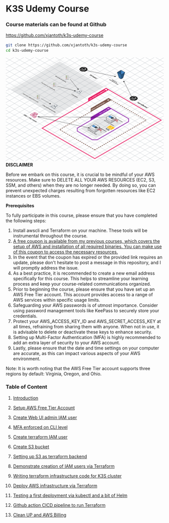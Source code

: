# K3S Udemy Course

### Course materials can be found at Github
https://github.com/xjantoth/k3s-udemy-course

```bash
git clone https://github.com/xjantoth/k3s-udemy-course
cd k3s-udemy-course
```

![restrictive-terraform-user](img/infra-1-3d.png)
**DISCLAIMER**

Before we embark on this course, it is crucial to be mindful of your AWS resources. Make sure to DELETE ALL YOUR AWS RESOURCES (EC2, S3, SSM, and others) when they are no longer needed. By doing so, you can prevent unexpected charges resulting from forgotten resources like EC2 instances or EBS volumes.

**Prerequisites**

To fully participate in this course, please ensure that you have completed the following steps:

1. Install awscli and Terraform on your machine. These tools will be instrumental throughout the course.
2. [A free coupon is available from my previous courses, which covers the setup of AWS and installation of all required binaries. You can make use of this coupon to access the necessary resources.](https://www.udemy.com/course/learn-devops-helm-helmfile-kubernetes-deployment/?couponCode=588B6996050070A30C8F)
3. In the event that the coupon has expired or the provided link requires an update, please don't hesitate to post a message in this repository, and I will promptly address the issue.
4. As a best practice, it is recommended to create a new email address specifically for this course. This helps to streamline your learning process and keep your course-related communications organized.
5. Prior to beginning the course, please ensure that you have set up an AWS Free Tier account. This account provides access to a range of AWS services within specific usage limits.
6. Safeguarding your AWS passwords is of utmost importance. Consider using password management tools like KeePass to securely store your credentials.
7. Protect your AWS_ACCESS_KEY_ID and AWS_SECRET_ACCESS_KEY at all times, refraining from sharing them with anyone. When not in use, it is advisable to delete or deactivate these keys to enhance security.
8. Setting up Multi-Factor Authentication (MFA) is highly recommended to add an extra layer of security to your AWS account.
9. Lastly, please ensure that the date and time settings on your computer are accurate, as this can impact various aspects of your AWS environment.

Note:
It is worth noting that the AWS Free Tier account supports three regions by default: Virginia, Oregon, and Ohio.

### Table of Content

1. [Introduction](content-md/Introduction.md)
1. [Setup AWS Free Tier Account](content-md/Setup-AWS-Free-Tier-Account.md)
1. [Create Web UI admin IAM user](content-md/Create-Web-UI-admin-IAM-user.md)
1. [MFA enforced on CLI level](content-md/MFA-enforced-on-CLI-level.md)
1. [Create terraform IAM user](content-md/Create-terraform-IAM-user.md)
1. [Create S3 bucket](content-md/Create-S3-bucket.md)
1. [Setting up S3 as terraform backend](content-md/Setting-up-S3-as-terraform-backend.md)
1. [Demonstrate creation of IAM users via Terraform](content-md/Demonstrate-creation-of-IAM-users-via-Terraform.md)
1. [Writing terraform infrastructure code for K3S cluster](content-md/Writing-terraform-infrastructure-code-for-K3S-cluster.md)

1. [Deploy AWS infrastructure via Terraform](content-md/Deploy-AWS-infrastructure-via-Terraform.md)

1. [Testing a first deployment via kubectl and a bit of Helm](content-md/Testing-a-first-deployment-via-kubectl.md)
1. [Github action CICD pipeline to run Terraform](content-md/Github-action-CICD-pipeline-to-run-Terraform.md)
2. [Clean UP and AWS Billing](content-md/Clean-UP-and-AWS-Billing.md)
